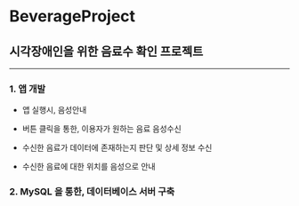 # BeverageProject

## 시각장애인을 위한 음료수 확인 프로젝트
---
### 1. 앱 개발

* 앱 실행시, 음성안내

* 버튼 클릭을 통한, 이용자가 원하는 음료 음성수신

* 수신한 음료가 데이터에 존재하는지 판단 및 상세 정보 수신

* 수신한 음료에 대한 위치를 음성으로 안내


### 2. MySQL 을 통한, 데이터베이스 서버 구축